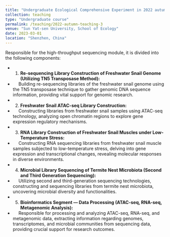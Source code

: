 ```yaml
---
title: "Undergraduate Ecological Comprehensive Experiment in 2022 autumn semester"
collection: teaching
type: "Undergraduate course"
permalink: /teaching/2022-autumn-teaching-3
venue: "Sun Yat-sen University, School of Ecology"
date: 2023-03-01
location: "Shenzhen, China"
---
```


Responsible for the high-throughput sequencing module, it is divided into the following components:
* 1. **Re-sequencing Library Construction of Freshwater Snail Genome (Utilizing TN5 Transposase Method):**
* &emsp; Building re-sequencing libraries of the freshwater snail genome using the TN5 transposase technique to gather genomic DNA sequence information, providing vital support for genomic research.
* 2. **Freshwater Snail ATAC-seq Library Construction:**
* &emsp; Constructing libraries from freshwater snail samples using ATAC-seq technology, analyzing open chromatin regions to explore gene expression regulatory mechanisms.
* 3. **RNA Library Construction of Freshwater Snail Muscles under Low-Temperature Stress:**
* &emsp; Constructing RNA sequencing libraries from freshwater snail muscle samples subjected to low-temperature stress, delving into gene expression and transcriptional changes, revealing molecular responses in diverse environments.
* 4. **Microbial Library Sequencing of Termite Nest Microbiota (Second and Third Generation Sequencing):**
* &emsp; Utilizing second and third-generation sequencing technologies, constructing and sequencing libraries from termite nest microbiota, uncovering microbial diversity and functionalities.
* 5. **Bioinformatics Segment — Data Processing (ATAC-seq, RNA-seq, Metagenomic Analysis):**
* &emsp; Responsible for processing and analyzing ATAC-seq, RNA-seq, and metagenomic data, extracting information regarding genomes, transcriptomes, and microbial communities from sequencing data, providing crucial support for research outcomes.
